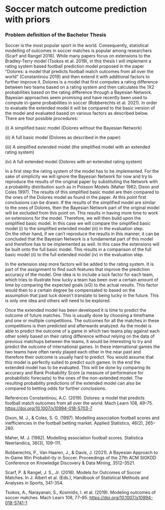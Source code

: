 # Soccer match outcome prediction with priors

### Problem definition of the Bachelor Thesis

Soccer is the most popular sport in the world. Consequently, statistical modelling of outcomes in soccer matches is popular among researchers (Scarf and Rangel 2016). While many papers focus on extensions to the Bradley-Terry model (Tsokos et al. 2019), in this thesis I will implement a rating system based football prediction model proposed in the paper “Dolores: a model that predicts football match outcomes from all over the world” (Constantinou 2019) and then extend it with additional factors to further improve it. Dolores is a model that first computes a rating difference between two teams based on a rating system and then calculates the 1X2 probabilities based on the rating difference through a Bayesian Network. Bayesian approaches seem promising and have recently been used to compute in-game probabilities in soccer (Robberechts et al. 2021). In order to evaluate the extended model it will be compared to the basic version of the model and evaluated based on various factors as described below. There are four possible procedures:

(i)	A simplified basic model (Dolores without the Bayesian Network)

(ii)	A full basic model (Dolores as described in the paper)

(iii)	A simplified extended model (the simplified model with an extended rating system)

(iv)	A full extended model (Dolores with an extended rating system)

In a first step the rating system of the model has to be implemented. For the sake of simplicity we will ignore the Bayesian Network for now and try to reproduce the results of the original paper by substituting the Network with a probability distribution such as in Poisson Models (Maher 1982; Dixon and Coles 1997). The results of this simplified basic model are then compared to the ones of the Dolores model as found in the paper. At this point first conclusions can be drawn. 
If the results of the simplified model are similar to the ones of Dolores, then the Bayesian Network part of the original model will be excluded from this point on. This results in having more time to work on extensions for the model. Therefore, we will then build upon the simplified basic model. In this case we will compare the simplified basic model (i) to the simplified extended model (iii) in the evaluation step.  
On the other hand, if we can’t reproduce the results in this manner, it can be concluded that the Bayesian Network is a fundamental part of this model and therefore has to be implemented as well. In this case the extensions will be built onto the full basic model. This results in a comparison of the full basic model (ii) to the full extended model (iv) in the evaluation step. 

In the extension step more factors will be added to the rating system. It is part of the assignment to find such features that improve the prediction accuracy of the model. One idea is to include a luck factor for each team, which tries to illustrate how lucky a team has been over a certain amount of time by comparing the expected goals (xG) to the actual results. This factor would then to a certain degree be compensated to based on the assumption that past luck doesn’t translate to being lucky in the future. This is only one idea and others will need to be explored.

Once the extended model has been developed it is time to predict the outcome of future matches. This is usually done by choosing a timeframe and one or multiple competitions. The outcomes for all the matches in these competitions is then predicted and afterwards analyzed. As the model is able to predict the outcome of a game in which two teams play against each other solely based on their rating difference without relying on the data of previous matchups between the teams, it would be interesting to try and predict the outcome of international games. In these international games the two teams have often rarely played each other in the near past and therefore their outcome is usually hard to predict. You would assume that this model is perfectly suited to predict such games.
In the end the extended model has to be evaluated. This will be done by comparing its accuracy and Rank Probability Score (a measure of performance for probabilistic forecasts) to the ones of the non-extended model. The resulting probability predictions of the extended model can also be compared to betting odds for further conclusions. 


References
Constantinou, A.C. (2019). Dolores: a model that predicts football match outcomes from all over the world. Mach Learn 108, 49–75. https://doi.org/10.1007/s10994-018-5703-7

Dixon, M. J., & Coles, S. G. (1997). Modelling association football scores and inefficiencies in the football betting market. Applied Statistics, 46(2), 265–280.

Maher, M. J. (1982). Modelling association football scores. Statistica Neerlandica, 36(3), 109–111.

Robberechts, P., Van Haaren, J., & Davis, J. (2021). A Bayesian Approach to In-Game Win Probabil-ity in Soccer. Proceedings of the 27th ACM SIGKDD Conference on Knowledge Discovery & Data Mining, 3512–3521.

Scarf, P. & Rangel, J. S., Jr. (2016). Models for Outcomes of Soccer Matches. In J. Albert et al. (Eds.), Handbook of Statistical Methods and Analyses in Sports, 341-354.

Tsokos, A., Narayanan, S., Kosmidis, I. et al. (2019). Modeling outcomes of soccer matches. Mach Learn 108, 77–95. https://doi.org/10.1007/s10994-018-5741-1


